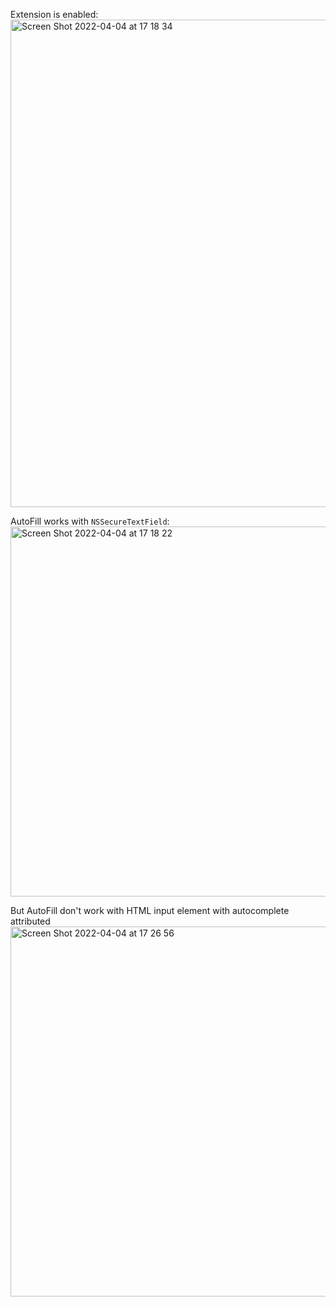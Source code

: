 
Extension is enabled:  
<img width="780" alt="Screen Shot 2022-04-04 at 17 18 34" src="https://user-images.githubusercontent.com/12775019/161504555-60e3badf-010e-4489-abb4-d3cee14430bd.png">

AutoFill works with `NSSecureTextField`:  
<img width="592" alt="Screen Shot 2022-04-04 at 17 18 22" src="https://user-images.githubusercontent.com/12775019/161504543-e4edb446-8ad1-488a-934a-1906bc684f9a.png">

But AutoFill don't work with HTML input element with autocomplete attributed
<img width="592" alt="Screen Shot 2022-04-04 at 17 26 56" src="https://user-images.githubusercontent.com/12775019/161504563-f38f0067-d4b0-4140-af26-6c857630da41.png">
